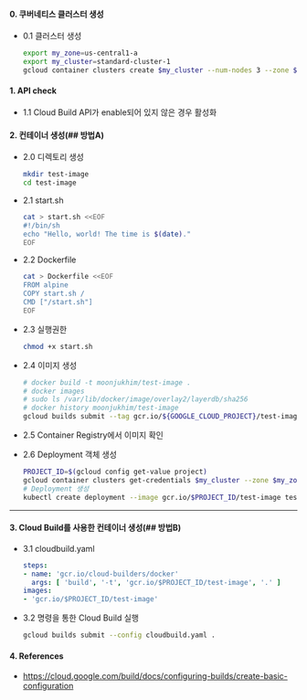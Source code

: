 #### 0. 쿠버네티스 클러스터 생성
  - 0.1 클러스터 생성
    ```bash
    export my_zone=us-central1-a
    export my_cluster=standard-cluster-1
    gcloud container clusters create $my_cluster --num-nodes 3 --zone $my_zone --enable-ip-alias
    ```

#### 1. API check 
  - 1.1 Cloud Build API가 enable되어 있지 않은 경우 활성화

#### 2. 컨테이너 생성(## 방법A)
  - 2.0 디렉토리 생성
    ```bash
    mkdir test-image
    cd test-image
    ```

  - 2.1 start.sh
    ```bash
    cat > start.sh <<EOF
    #!/bin/sh
    echo "Hello, world! The time is $(date)."
    EOF
    ```

  - 2.2 Dockerfile
    ```bash
    cat > Dockerfile <<EOF
    FROM alpine
    COPY start.sh /
    CMD ["/start.sh"]
    EOF
    ```

  - 2.3 실행권한
    ```bash
    chmod +x start.sh
    ```
  - 2.4 이미지 생성
    ```bash
    # docker build -t moonjukhim/test-image .
    # docker images
    # sudo ls /var/lib/docker/image/overlay2/layerdb/sha256
    # docker history moonjukhim/test-image
    gcloud builds submit --tag gcr.io/${GOOGLE_CLOUD_PROJECT}/test-image .
    ```
  - 2.5 Container Registry에서 이미지 확인
  - 2.6 Deployment 객체 생성
    ```bash
    PROJECT_ID=$(gcloud config get-value project)
    gcloud container clusters get-credentials $my_cluster --zone $my_zone --project $PROJECT_ID
    # Deployment 생성
    kubectl create deployment --image gcr.io/$PROJECT_ID/test-image test-image
    ```

---    

#### 3. Cloud Build를 사용한 컨테이너 생성(## 방법B)
  - 3.1 cloudbuild.yaml
    ```yaml
    steps:
    - name: 'gcr.io/cloud-builders/docker'
      args: [ 'build', '-t', 'gcr.io/$PROJECT_ID/test-image', '.' ]
    images:
    - 'gcr.io/$PROJECT_ID/test-image'
    ```
  - 3.2 명령을 통한 Cloud Build 실행
    ```bash
    gcloud builds submit --config cloudbuild.yaml .
    ```
    
#### 4. References
  - https://cloud.google.com/build/docs/configuring-builds/create-basic-configuration
